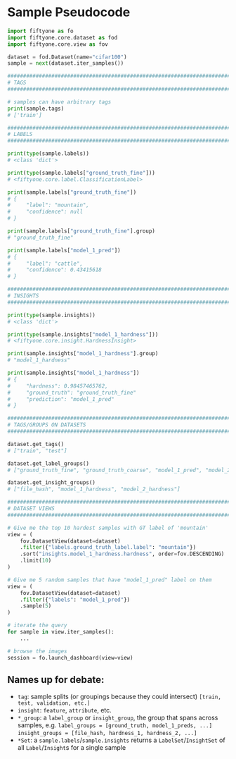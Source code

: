 # Sample Pseudocode

```python
import fiftyone as fo
import fiftyone.core.dataset as fod
import fiftyone.core.view as fov

dataset = fod.Dataset(name="cifar100")
sample = next(dataset.iter_samples())

###############################################################################
# TAGS
###############################################################################

# samples can have arbitrary tags
print(sample.tags)
# ['train']

###############################################################################
# LABELS
###############################################################################

print(type(sample.labels))
# <class 'dict'>

print(type(sample.labels["ground_truth_fine"]))
# <fiftyone.core.label.ClassificationLabel>

print(sample.labels["ground_truth_fine"])
# {
#     "label": "mountain",
#     "confidence": null
# }

print(sample.labels["ground_truth_fine"].group)
# "ground_truth_fine"

print(sample.labels["model_1_pred"])
# {
#     "label": "cattle",
#     "confidence": 0.43415618
# }

###############################################################################
# INSIGHTS
###############################################################################

print(type(sample.insights))
# <class 'dict'>

print(type(sample.insights["model_1_hardness"]))
# <fiftyone.core.insight.HardnessInsight>

print(sample.insights["model_1_hardness"].group)
# "model_1_hardness"

print(sample.insights["model_1_hardness"])
# {
#     "hardness": 0.98457465762,
#     "ground_truth": "ground_truth_fine"
#     "prediction": "model_1_pred"
# }

###############################################################################
# TAGS/GROUPS ON DATASETS
###############################################################################

dataset.get_tags()
# ["train", "test"]

dataset.get_label_groups()
# ["ground_truth_fine", "ground_truth_coarse", "model_1_pred", "model_2_pred"]

dataset.get_insight_groups()
# ["file_hash", "model_1_hardness", "model_2_hardness"]

###############################################################################
# DATASET VIEWS
###############################################################################

# Give me the top 10 hardest samples with GT label of 'mountain'
view = (
    fov.DatasetView(dataset=dataset)
    .filter({"labels.ground_truth_label.label": "mountain"})
    .sort("insights.model_1_hardness.hardness", order=fov.DESCENDING)
    .limit(10)
)

# Give me 5 random samples that have "model_1_pred" label on them
view = (
    fov.DatasetView(dataset=dataset)
    .filter({"labels": "model_1_pred"})
    .sample(5)
)

# iterate the query
for sample in view.iter_samples():
    ...

# browse the images
session = fo.launch_dashboard(view=view)
```

## Names up for debate:

-   `tag`: sample splits (or groupings because they could intersect)
    `[train, test, validation, etc.]`
-   `insight`: `feature`, `attribute`, etc.
-   `*_group`: a `label_group` or `insight_group`, the group that spans across
    samples, e.g. `label_groups = [ground_truth, model_1_preds, ...]`
    `insight_groups = [file_hash, hardness_1, hardness_2, ...]`
-   `*Set`: a `sample.labels`/`sample.insights` returns a
    `LabelSet`/`InsightSet` of all `Label`/`Insight`s for a single sample
